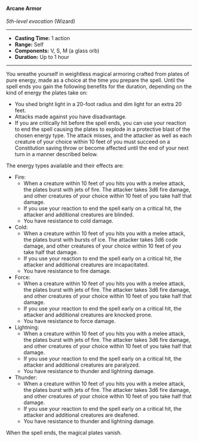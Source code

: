 #### Arcane Armor
*5th-level evocation* (Wizard)
___
- **Casting Time:** 1 action
- **Range:** Self
- **Components:** V, S, M (a glass orb)
- **Duration:** Up to 1 hour
---
You wreathe yourself in weightless magical armoring crafted from plates of pure energy, made as a choice at the time you prepare the spell. Until the spell ends you gain the following benefits for the duration, depending on the kind of energy the plates take on:

* You shed bright light in a 20-foot radius and dim light for an extra 20 feet.
* Attacks made against you have disadvantage.
* If you are critically hit before the spell ends, you can use your reaction to end the spell causing the plates to explode in a protective blast of the chosen energy type. The attack misses, and the attacker as well as each creature of your choice within 10 feet of you must succeed on a Constitution saving throw or become affected until the end of your next turn in a manner described below.

The energy types available and their effects are:

* Fire:
    * When a creature within 10 feet of you hits you with a melee attack, the plates burst with jets of fire. The attacker takes 3d6 fire damage, and other creatures of your choice within 10 feet of you take half that damage.
    * If you use your reaction to end the spell early on a critical hit, the attacker and additional creatures are blinded.
    * You have resistance to cold damage.
* Cold:
    * When a creature within 10 feet of you hits you with a melee attack, the plates burst with bursts of ice. The attacker takes 3d6 code damage, and other creatures of your choice within 10 feet of you take half that damage.
    * If you use your reaction to end the spell early on a critical hit, the attacker and additional creatures are incapacitated.
    * You have resistance to fire damage.
* Force:
    * When a creature within 10 feet of you hits you with a melee attack, the plates burst with jets of fire. The attacker takes 3d6 fire damage, and other creatures of your choice within 10 feet of you take half that damage.
    * If you use your reaction to end the spell early on a critical hit, the attacker and additional creatures are knocked prone.
    * You have resistance to force damage.
* Lightning:
    * When a creature within 10 feet of you hits you with a melee attack, the plates burst with jets of fire. The attacker takes 3d6 fire damage, and other creatures of your choice within 10 feet of you take half that damage.
    * If you use your reaction to end the spell early on a critical hit, the attacker and additional creatures are paralyzed.
    * You have resistance to thunder and lightning damage.
* Thunder:
    * When a creature within 10 feet of you hits you with a melee attack, the plates burst with jets of fire. The attacker takes 3d6 fire damage, and other creatures of your choice within 10 feet of you take half that damage.
    * If you use your reaction to end the spell early on a critical hit, the attacker and additional creatures are deafened.
    * You have resistance to thunder and lightning damage.

When the spell ends, the magical plates vanish.
